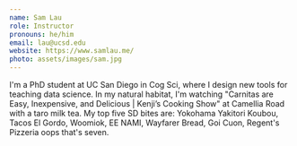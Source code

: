 ```yaml
---
name: Sam Lau
role: Instructor
pronouns: he/him
email: lau@ucsd.edu
website: https://www.samlau.me/
photo: assets/images/sam.jpg
---
```


I'm a PhD student at UC San Diego in Cog Sci, where I design new tools for
teaching data science. In my natural habitat, I'm watching "Carnitas are Easy,
Inexpensive, and Delicious | Kenji’s Cooking Show" at Camellia Road with a taro
milk tea. My top five SD bites are: Yokohama Yakitori Koubou, Tacos El Gordo,
Woomiok, EE NAMI, Wayfarer Bread, Goi Cuon, Regent's Pizzeria oops that's seven.
